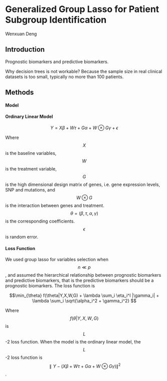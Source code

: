 # Generalized Group Lasso for Patient Subgroup Identification
Wenxuan Deng

## Introduction

Prognostic biomarkers and predictive biomarkers.

Why decision trees is not workable? Because the sample size in real clinical datasets is too small, typically no more than 100 patients.

## Methods

#### Model

#### Ordinary Linear Model

$$Y=X\beta + W\tau + G\alpha + W\otimes G \gamma+\epsilon$$

Where $$X$$ is the baseline variables, $$W$$ is the treatment variable, $$G$$ is the high dimensional design matrix of genes, i.e. gene expression levels, SNP and mutations, and $$W\otimes G$$ is the interaction between genes and treatment. $$\theta=(\beta, \tau, \alpha, \gamma)$$ is the corresponding coefficients. $$\epsilon$$ is random error. 

#### Loss Function

We used group lasso for variables selection when $$n\ll p$$, and assumed the hierarchical relationship between prognostic biomarkers and predictive biomarkers, that is the predictive biomarkers should be a prognostic biomarkers. The loss function is 

$$\min_{\theta} f(\theta|Y,X,W,G) + \lambda \sum_i \eta_i^I |\gamma_i| + \lambda \sum_i \sqrt{\alpha_i^2 + \gamma_i^2} $$

Where $$f(\theta|Y,X,W,G) $$ is $$L$$-2 loss function. When the model is the ordinary linear model, the $$L$$-2 loss function is $$\parallel Y-(X\beta + W\tau + G\alpha + W\otimes G \gamma) \parallel^2$$.



